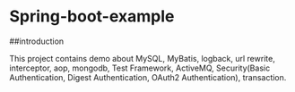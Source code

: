 # Spring-boot-example

##introduction

This project contains demo about MySQL, MyBatis, logback, url rewrite, interceptor, aop, mongodb, Test Framework, ActiveMQ,
Security(Basic Authentication, Digest Authentication, OAuth2 Authentication), transaction.
